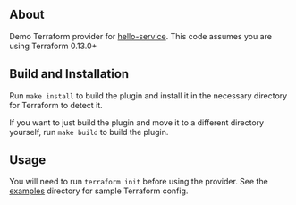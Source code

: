 ## About

Demo Terraform provider for
[hello-service](https://github.com/Omar-Khawaja/hello-service). This code
assumes you are using Terraform 0.13.0+

## Build and Installation

Run `make install` to build the plugin and install it in the necessary directory
for Terraform to detect it.

If you want to just build the plugin and move it to a different directory
yourself, run `make build` to build the plugin.

## Usage

You will need to run `terraform init` before using the provider. See the
[examples](./examples) directory for sample Terraform config.